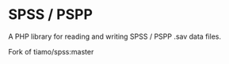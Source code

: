 # SPSS / PSPP

A PHP library for reading and writing SPSS / PSPP .sav data files.

Fork of tiamo/spss:master
